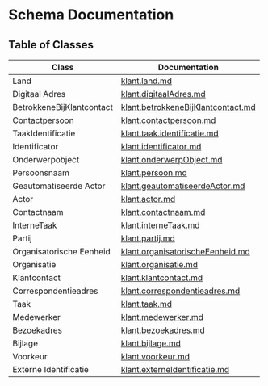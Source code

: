 # Schema Documentation

## Table of Classes

| Class | Documentation |
|-------|--------------|
| Land | [klant.land.md](klant.land.md) |
| Digitaal Adres | [klant.digitaalAdres.md](klant.digitaalAdres.md) |
| BetrokkeneBijKlantcontact | [klant.betrokkeneBijKlantcontact.md](klant.betrokkeneBijKlantcontact.md) |
| Contactpersoon | [klant.contactpersoon.md](klant.contactpersoon.md) |
| TaakIdentificatie | [klant.taak.identificatie.md](klant.taak.identificatie.md) |
| Identificator | [klant.identificator.md](klant.identificator.md) |
| Onderwerpobject | [klant.onderwerpObject.md](klant.onderwerpObject.md) |
| Persoonsnaam | [klant.persoon.md](klant.persoon.md) |
| Geautomatiseerde Actor | [klant.geautomatiseerdeActor.md](klant.geautomatiseerdeActor.md) |
| Actor | [klant.actor.md](klant.actor.md) |
| Contactnaam | [klant.contactnaam.md](klant.contactnaam.md) |
| InterneTaak | [klant.interneTaak.md](klant.interneTaak.md) |
| Partij | [klant.partij.md](klant.partij.md) |
| Organisatorische Eenheid | [klant.organisatorischeEenheid.md](klant.organisatorischeEenheid.md) |
| Organisatie | [klant.organisatie.md](klant.organisatie.md) |
| Klantcontact | [klant.klantcontact.md](klant.klantcontact.md) |
| Correspondentieadres | [klant.correspondentieadres.md](klant.correspondentieadres.md) |
| Taak | [klant.taak.md](klant.taak.md) |
| Medewerker | [klant.medewerker.md](klant.medewerker.md) |
| Bezoekadres | [klant.bezoekadres.md](klant.bezoekadres.md) |
| Bijlage | [klant.bijlage.md](klant.bijlage.md) |
| Voorkeur | [klant.voorkeur.md](klant.voorkeur.md) |
| Externe Identificatie | [klant.externeIdentificatie.md](klant.externeIdentificatie.md) |
